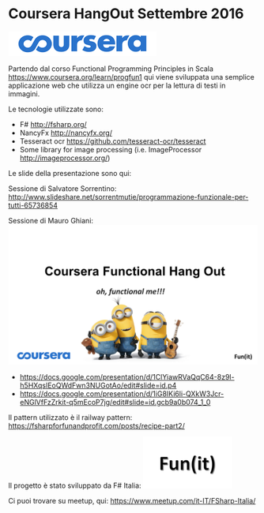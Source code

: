 # Coursera HangOut Settembre 2016
 
![coursera logo](/coursera.jpeg)

 
Partendo dal corso Functional Programming Principles in Scala https://www.coursera.org/learn/progfun1 qui viene sviluppata una semplice applicazione web che utilizza un engine ocr per la lettura di testi in immagini.

Le tecnologie utilizzate sono:

  - F# http://fsharp.org/
  - NancyFx http://nancyfx.org/
  - Tesseract ocr https://github.com/tesseract-ocr/tesseract
  - Some library for image processing (i.e. ImageProcessor http://imageprocessor.org/)

Le slide della presentazione sono qui:
  
  Sessione di Salvatore Sorrentino:
  http://www.slideshare.net/sorrentmutie/programmazione-funzionale-per-tutti-65736854
  
  Sessione di Mauro Ghiani:
  ![slides](/slide2.png)
  - https://docs.google.com/presentation/d/1ClYiawRVaQqC64-8z9l-h5HXqsIEoQWdFwn3NUGotAo/edit#slide=id.p4
  - https://docs.google.com/presentation/d/1iG8IKi6li-QXkW3Jcr-eNGlVfFzZrkit-q5mEcoP7jg/edit#slide=id.gcb9a0b074_1_0
  
  Il pattern utilizzato è il railway pattern:
  https://fsharpforfunandprofit.com/posts/recipe-part2/
  
  Il progetto è stato sviluppato da F# Italia:
  ![f# sharp italia](/fsharp.jpeg)
  
  Ci puoi trovare su meetup, qui:
  https://www.meetup.com/it-IT/FSharp-Italia/
  
  